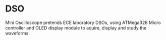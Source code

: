 # DSO
Mini Oscilloscope pretends ECE laboratory DSOs, using ATMega328 Micro controller and OLED display module to aquire, display and study the  waveforms. 
